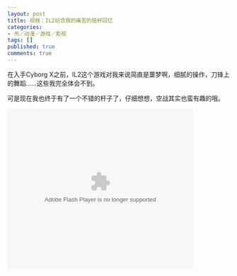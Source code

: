 ```yaml
---
layout: post
title: 视频：IL2纪念我的痛苦的摇杆回忆
categories:
- 书／动漫／游戏／影视
tags: []
published: true
comments: true
---
```

<p>在入手Cyborg X之前，IL2这个游戏对我来说简直是噩梦啊，细腻的操作，刀锋上的舞蹈……这些我完全体会不到。</p>

<p>可是现在我也终于有了一个不错的杆子了，仔细想想，空战其实也蛮有趣的哦。</p>

<p><object classid="clsid:d27cdb6e-ae6d-11cf-96b8-444553540000" width="420" height="363" codebase="http://download.macromedia.com/pub/shockwave/cabs/flash/swflash.cab#version=6,0,40,0"><param name="allowFullScreen" value="true" /><param name="allowscriptaccess" value="always" /><param name="wmode" value="opaque" /><param name="src" value="http://www.tudou.com/v/Lgw0w-ejB3w" /><param name="allowfullscreen" value="true" /><embed type="application/x-shockwave-flash" width="420" height="363" src="http://www.tudou.com/v/Lgw0w-ejB3w" wmode="opaque" allowscriptaccess="always" allowfullscreen="true"></embed></object></p>
